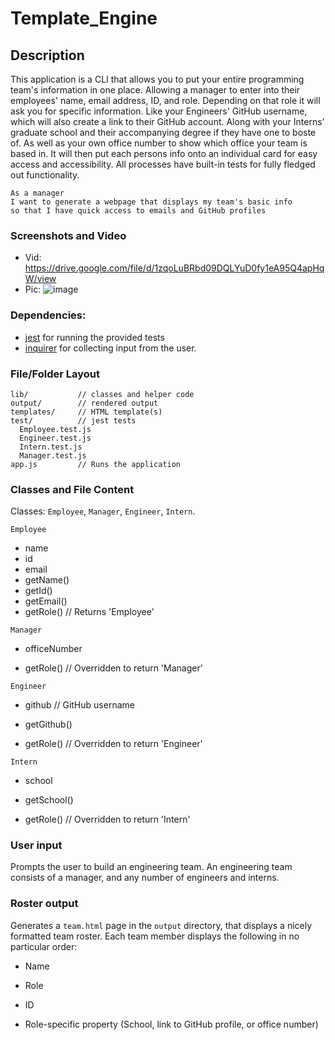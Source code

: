 # Template_Engine

## Description

This application is a CLI that allows you to put your entire programming team's information in one place. Allowing a manager to enter into their employees' name, email address, ID, and role. Depending on that role it will ask you for specific information. Like your Engineers' GitHub username, which will also create a link to their GitHub account. Along with your Interns' graduate school and their accompanying degree if they have one to boste of. As well as your own office number to show which office your team is based in. It will then put each persons info onto an individual card for easy access and accessibility. All processes have built-in tests for fully fledged out functionality.

```
As a manager
I want to generate a webpage that displays my team's basic info
so that I have quick access to emails and GitHub profiles
```

### Screenshots and Video

- Vid: https://drive.google.com/file/d/1zqoLuBRbd09DQLYuD0fy1eA95Q4apHqW/view
- Pic: ![image](https://user-images.githubusercontent.com/74688904/104553020-c32cc280-55ee-11eb-95d7-0dfb0fdad503.png)

### Dependencies:

- [jest](https://jestjs.io/) for running the provided tests
- [inquirer](https://www.npmjs.com/package/inquirer) for collecting input from the user.

### File/Folder Layout

```
lib/           // classes and helper code
output/        // rendered output
templates/     // HTML template(s)
test/          // jest tests
  Employee.test.js
  Engineer.test.js
  Intern.test.js
  Manager.test.js
app.js         // Runs the application
```

### Classes and File Content

Classes: `Employee`, `Manager`, `Engineer`, `Intern`.

`Employee`

- name
- id
- email
- getName()
- getId()
- getEmail()
- getRole() // Returns 'Employee'

`Manager`

- officeNumber

- getRole() // Overridden to return 'Manager'

`Engineer`

- github // GitHub username

- getGithub()

- getRole() // Overridden to return 'Engineer'

`Intern`

- school

- getSchool()

- getRole() // Overridden to return 'Intern'

### User input

Prompts the user to build an engineering team. An engineering
team consists of a manager, and any number of engineers and interns.

### Roster output

Generates a `team.html` page in the `output` directory, that displays a nicely formatted team roster. Each team member displays the following in no particular order:

- Name

- Role

- ID

- Role-specific property (School, link to GitHub profile, or office number)
